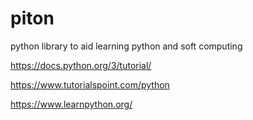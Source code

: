# piton
python library to aid learning python and soft computing



https://docs.python.org/3/tutorial/

https://www.tutorialspoint.com/python

https://www.learnpython.org/